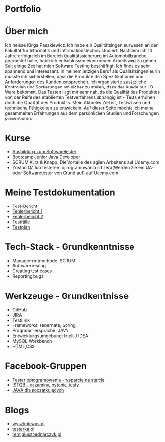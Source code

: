 # Portfolio

# Über mich 
Ich heisse Kinga Paszkiewicz. Ich habe ein Qualitätsingenieurwesen an der Fakultät für Informatik und Informationstechnik studiert. Nachdem ich 10 Jahre erfolgreich im Bereich Qualitätssicherung im Automobilbranche gearbeitet habe, habe ich entschlossen einen neuen Arbeitsweg zu gehen. 
Seit einige Zeit hat mich Software Testing beschäftigt. Ich finde es sehr spannend und interessant.
In meinem jetzigen Beruf als Qualitätsingenieurin musste ich sicherstellen, dass die Produkte den Spezifikationen und Anforderungen des Kunden entsprechen. Ich organisierte zusätzliche Kontrollen und Sortierungen um sicher zu stellen, dass der Kunde nur i.O Ware bekommt. 
Das Testen liegt mir sehr nah, da die Qualität des Produktes von der Reife des etablierten Testverfahrens abhängig ist - Tests erhöhen doch die Qualität des Produktes.
Mein Aktueles Ziel ist, Testwissen und technische Fähigkeiten zu entwickeln. 
Auf dieser Seite möchte ich meine gesammelten Erfahrungen aus dem persönlichen Studien und Forschungen präsentieren.

# Kurse
* [Ausbildung zum Softwaretester](https://www.wyszkolewas.com.pl/)
* [Bootcamp Junior Java Developer](https://bootcamp.javastart.pl/)
* SCRUM Kurz & Knapp: Die Vorteile des agilen Arbeitens auf Udemy.com
* Zostań QA lub testerem oprogramowania od zera(Werden Sie ein QA- oder Softwaretester von Grund auf) auf Udemy.com

# Meine Testdokumentation 
* [Test-Bericht](https://drive.google.com/drive/folders/1l6ii7-qtQdIJ8p30nWt2lHbt_t6wxMNw)
* [Fehlerbericht 1](https://drive.google.com/drive/folders/10Ej8S47jEuEsEFE_E-25Uqqoq1Eg_vvp)
* [Fehlerbericht 2](https://drive.google.com/drive/folders/1bg130aYJH9rFNzSAoGJF0htAnX017H_Q)
* [Testfälle](https://drive.google.com/drive/folders/1idTpjFZru2eGDc7xLNotul79EPIPNR_Z)
* [Testplan](https://drive.google.com/drive/folders/1zYbDMQhRX0tL3Shj035D7ZnfUy-bFPh2)

# Tech-Stack - Grundkenntnisse
* Managementmethode: SCRUM
* Software testing
* Creating test cases
* Reporting bugs

# Werkzeuge - Grundkentnisse
* GitHub
* JIRA
* TestLink
* Frameworks: Hibernate, Spring
* Programmiersprache: JAVA
* Entwicklungsumgebung: IntelliJ IDEA
* MySQL Workbench
* HTML,CSS

# Facebook-Gruppen
* [Tester oprogramowania - wsparcie na starcie](https://www.facebook.com/groups/testeroprogramowania/?multi_permalinks=1353043351863092)
* [ISTQB - egzaminy, pytania, testy](https://www.facebook.com/groups/194288250951242)
* [JAVA dla początkujących](https://www.facebook.com/groups/231900600895570)

# Blogs
* [wyszkolewas.pl](https://www.wyszkolewas.com.pl/)
* [testerka.pl](http://testerka.pl/)
* [remigiuszbednarczyk.pl]( https://remigiuszbednarczyk.pl/)
